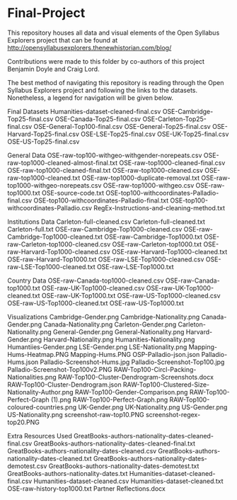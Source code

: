# Final-Project

This repository houses all data and visual elements of the Open Syllabus Explorers project that can be found at http://opensyllabusexplorers.thenewhistorian.com/blog/

Contributions were made to this folder by co-authors of this project Benjamin Doyle and Craig Lord.

The best method of navigating this repository is reading through the Open Syllabus Explorers project and following the links to the datasets. Nonetheless, a legend for navigation will be given below.

Final Datasets
Humanities-dataset-cleaned-final.csv
OSE-Cambridge-Top25-final.csv
OSE-Canada-Top25-final.csv
OSE-Carleton-Top25-final.csv
OSE-General-Top100-final.csv
OSE-General-Top25-final.csv
OSE-Harvard-Top25-final.csv
OSE-LSE-Top25-final.csv
OSE-UK-Top25-final.csv
OSE-US-Top25-final.csv

General Data
OSE-raw-top100-withgeo-withgender-norepeats.csv
OSE-raw-top1000-cleaned-almost-final.txt
OSE-raw-top1000-cleaned-final.csv
OSE-raw-top1000-cleaned-final.txt
OSE-raw-top1000-cleaned.csv
OSE-raw-top1000-cleaned.txt
OSE-raw-top1000-duplicate-removal.txt
OSE-raw-top1000-withgeo-norepeats.csv
OSE-raw-top1000-withgeo.csv
OSE-raw-top1000.txt
OSE-source-code.txt
OSE-top100-withcoordinates-Palladio-final.csv
OSE-top100-withcoordinates-Palladio-final.txt
OSE-top100-withcoordinates-Palladio.csv
RegEx-Instructions-and-cleaning-method.txt

Institutions Data
Carleton-full-cleaned.csv
Carleton-full-cleaned.txt
Carleton-full.txt
OSE-raw-Cambridge-Top1000-cleaned.csv
OSE-raw-Cambridge-Top1000-cleaned.txt
OSE-raw-Cambridge-Top1000.txt
OSE-raw-Carleton-top1000-cleaned.csv
OSE-raw-Carleton-top1000.txt
OSE-raw-Harvard-Top1000-cleaned.csv
OSE-raw-Harvard-Top1000-cleaned.txt
OSE-raw-Harvard-Top1000.txt
OSE-raw-LSE-Top1000-cleaned.csv
OSE-raw-LSE-Top1000-cleaned.txt
OSE-raw-LSE-Top1000.txt

Country Data
OSE-raw-Canada-top1000-cleaned.csv
OSE-raw-Canada-top1000.txt
OSE-raw-UK-Top1000-cleaned.csv
OSE-raw-UK-Top1000-cleaned.txt
OSE-raw-UK-Top1000.txt
OSE-raw-US-Top1000-cleaned.csv
OSE-raw-US-Top1000-cleaned.txt
OSE-raw-US-Top1000.txt

Visualizations
Cambridge-Gender.png
Cambridge-Nationality.png
Canada-Gender.png
Canada-Nationality.png
Carleton-Gender.png
Carleton-Nationality.png
General-Gender.png
General-Nationality.png
Harvard-Gender.png
Harvard-Nationality.png
Humanities-Nationality.png
Humantiies-Gender.png
LSE-Gender.png
LSE-Nationality.png
Mapping-Hums-Heatmap.PNG
Mapping-Hums.PNG
OSP-Palladio-json.json
Palladio-Hums.json
Palladio-Screenshot-Hums.jpg
Palladio-Screenshot-Top100.jpg
Palladio-Screenshot-Top100v2.PNG
RAW-Top100-Circl-Packing-Nationalities.png
RAW-Top100-Cluster-Dendrogram-Screenshots.docx
RAW-Top100-Cluster-Dendrogram.json
RAW-Top100-Clustered-Size-Nationality-Author.png
RAW-Top100-Gender-Comparison.png
RAW-Top100-Perfect-Graph (1).png
RAW-Top100-Perfect-Graph.png
RAW-Top100-coloured-countries.png
UK-Gender.png
UK-Nationality.png
US-Gender.png
US-Nationality.png
screenshot-raw-top10.PNG
screenshot-regex-top20.PNG

Extra Resources Used
GreatBooks-authors-nationality-dates-cleaned-final.csv
GreatBooks-authors-nationality-dates-cleaned-final.txt
GreatBooks-authors-nationality-dates-cleaned.csv
GreatBooks-authors-nationality-dates-cleaned.txt
GreatBooks-authors-nationality-dates-demotest.csv
GreatBooks-authors-nationality-dates-demotest.txt
GreatBooks-authors-nationality-dates.txt
Humanities-dataset-cleaned-final.csv
Humanities-dataset-cleaned.csv
Humanities-dataset-cleaned.txt
OSE-raw-history-top1000.txt
Partner Reflections.docx